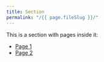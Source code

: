 ```yaml
---
title: Section
permalink: "/{{ page.fileSlug }}/"
---
```


This is a section with pages inside it:

* [Page 1](/section/page1)
* [Page 2](/section/page2)